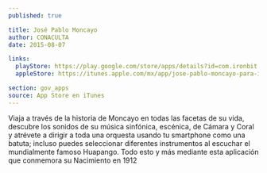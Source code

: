 ```yaml
---
published: true

title: José Pablo Moncayo
author: CONACULTA
date: 2015-08-07

links:
  playStore: https://play.google.com/store/apps/details?id=com.ironbit.moncayo
  appleStore: https://itunes.apple.com/mx/app/jose-pablo-moncayo-para-ipad/id534628755?mt=8

section: gov_apps
source: App Store en iTunes
---
```

Viaja a través de la historia de Moncayo en todas las facetas de su vida, descubre los sonidos de su música sinfónica, escénica, de Cámara y Coral y atrévete a dirigir a toda una orquesta usando tu smartphone como una batuta; incluso puedes seleccionar diferentes instrumentos al escuchar el mundialmente famoso Huapango. Todo esto y más mediante esta aplicación que conmemora su Nacimiento en 1912
